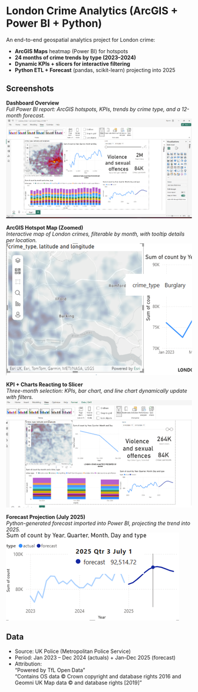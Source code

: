 # London Crime Analytics (ArcGIS + Power BI + Python)

An end-to-end geospatial analytics project for London crime:
- **ArcGIS Maps** heatmap (Power BI) for hotspots
- **24 months of crime trends by type (2023–2024)**
- **Dynamic KPIs + slicers for interactive filtering**
- **Python ETL + Forecast** (pandas, scikit-learn) projecting into 2025

## Screenshots

**Dashboard Overview**  
*Full Power BI report: ArcGIS hotspots, KPIs, trends by crime type, and a 12-month forecast.*  
![Dashboard Overview](screenshots/dashboard_plain.png)

**ArcGIS Hotspot Map (Zoomed)**  
*Interactive map of London crimes, filterable by month, with tooltip details per location.*  
![ArcGIS Zoom](screenshots/Heatmap.png)

**KPI + Charts Reacting to Slicer**  
*Three-month selection: KPIs, bar chart, and line chart dynamically update with filters.*  
![Slicer Reaction](screenshots/month_decrease.png)

**Forecast Projection (July 2025)**  
*Python-generated forecast imported into Power BI, projecting the trend into 2025.*  
![Forecast Projection](screenshots/forecast_crime.png)

## Data
- Source: UK Police (Metropolitan Police Service)  
- Period: Jan 2023 – Dec 2024 (actuals) + Jan–Dec 2025 (forecast)  
- Attribution:  
  “Powered by TfL Open Data”  
  “Contains OS data © Crown copyright and database rights 2016 and Geomni UK Map data © and database rights [2019]”
